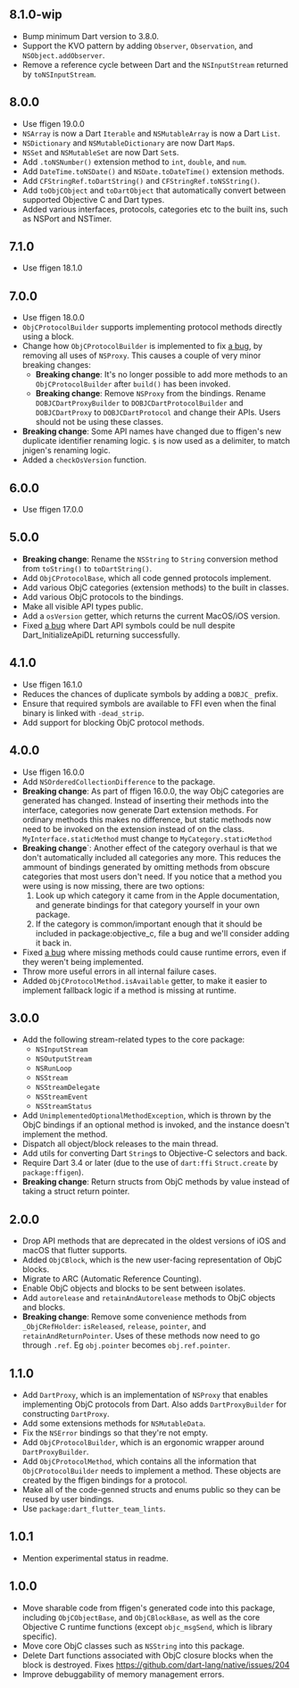 ## 8.1.0-wip

- Bump minimum Dart version to 3.8.0.
- Support the KVO pattern by adding `Observer`, `Observation`, and
  `NSObject.addObserver`.
- Remove a reference cycle between Dart and the `NSInputStream` returned by
  `toNSInputStream`.

## 8.0.0

- Use ffigen 19.0.0
- `NSArray` is now a Dart `Iterable` and `NSMutableArray` is now a Dart `List`.
- `NSDictionary` and `NSMutableDictionary` are now Dart `Map`s.
- `NSSet` and `NSMutableSet` are now Dart `Set`s.
- Add `.toNSNumber()` extension method to `int`, `double`, and `num`.
- Add `DateTime.toNSDate()` and `NSDate.toDateTime()` extension methods.
- Add `CFStringRef.toDartString()` and `CFStringRef.toNSString()`.
- Add `toObjCObject` and `toDartObject` that automatically convert between
  supported Objective C and Dart types.
- Added various interfaces, protocols, categories etc to the built ins, such as
  NSPort and NSTimer.

## 7.1.0

- Use ffigen 18.1.0

## 7.0.0

- Use ffigen 18.0.0
- `ObjCProtocolBuilder` supports implementing protocol methods directly using a
  block.
- Change how `ObjCProtocolBuilder` is implemented to fix
  [a bug](https://github.com/dart-lang/http/issues/1702), by removing all uses
  of `NSProxy`. This causes a couple of very minor breaking changes:
  - __Breaking change__: It's no longer possible to add more methods to an
    `ObjCProtocolBuilder` after `build()` has been invoked.
  - __Breaking change__: Remove `NSProxy` from the bindings. Rename
    `DOBJCDartProxyBuilder` to `DOBJCDartProtocolBuilder` and `DOBJCDartProxy`
    to `DOBJCDartProtocol` and change their APIs. Users should not be using
    these classes.
- __Breaking change__: Some API names have changed due to ffigen's new duplicate
  identifier renaming logic. `$` is now used as a delimiter, to match jnigen's
  renaming logic.
- Added a `checkOsVersion` function.

## 6.0.0

- Use ffigen 17.0.0

## 5.0.0

- __Breaking change__: Rename the `NSString` to `String` conversion method from
  `toString()` to `toDartString()`.
- Add `ObjCProtocolBase`, which all code genned protocols implement.
- Add various ObjC categories (extension methods) to the built in classes.
- Add various ObjC protocols to the bindings.
- Make all visible API types public.
- Add a `osVersion` getter, which returns the current MacOS/iOS version.
- Fixed [a bug](https://github.com/dart-lang/native/issues/1978) where Dart API
  symbols could be null despite Dart_InitializeApiDL returning successfully.

## 4.1.0

- Use ffigen 16.1.0
- Reduces the chances of duplicate symbols by adding a `DOBJC_` prefix.
- Ensure that required symbols are available to FFI even when the final binary
  is linked with `-dead_strip`.
- Add support for blocking ObjC protocol methods.

## 4.0.0

- Use ffigen 16.0.0
- Add `NSOrderedCollectionDifference` to the package.
- __Breaking change__: As part of ffigen 16.0.0, the way ObjC categories are
  generated has changed. Instead of inserting their methods into the interface,
  categories now generate Dart extension methods. For ordinary methods this
  makes no difference, but static methods now need to be invoked on the
  extension instead of on the class. `MyInterface.staticMethod` must change to
  `MyCategory.staticMethod`
- __Breaking change__`: Another effect of the category overhaul is that we don't
  automatically included all categories any more. This reduces the ammount of
  bindings generated by omitting methods from obscure categories that most users
  don't need. If you notice that a method you were using is now missing, there
  are two options:
    1. Look up which category it came from in the Apple documentation, and
       generate bindings for that category yourself in your own package.
    2. If the category is common/important enough that it should be included
       in package:objective_c, file a bug and we'll consider adding it back in.
- Fixed [a bug](https://github.com/dart-lang/native/issues/1702) where missing
  methods could cause runtime errors, even if they weren't being implemented.
- Throw more useful errors in all internal failure cases.
- Added `ObjCProtocolMethod.isAvailable` getter, to make it easier to implement
  fallback logic if a method is missing at runtime.

## 3.0.0

- Add the following stream-related types to the core package:
  - `NSInputStream`
  - `NSOutputStream`
  - `NSRunLoop`
  - `NSStream`
  - `NSStreamDelegate`
  - `NSStreamEvent`
  - `NSStreamStatus`
- Add `UnimplementedOptionalMethodException`, which is thrown by the ObjC
  bindings if an optional method is invoked, and the instance doesn't implement
  the method.
- Dispatch all object/block releases to the main thread.
- Add utils for converting Dart `String`s to Objective-C selectors and back.
- Require Dart 3.4 or later (due to the use of `dart:ffi`
  `Struct.create` by `package:ffigen`).
- __Breaking change__: Return structs from ObjC methods by value instead of
  taking a struct return pointer.

## 2.0.0

- Drop API methods that are deprecated in the oldest versions of iOS and macOS
  that flutter supports.
- Added `ObjCBlock`, which is the new user-facing representation of ObjC blocks.
- Migrate to ARC (Automatic Reference Counting).
- Enable ObjC objects and blocks to be sent between isolates.
- Add `autorelease` and `retainAndAutorelease` methods to ObjC objects and
  blocks.
- __Breaking change__: Remove some convenience methods from `_ObjCRefHolder`:
  `isReleased`, `release`, `pointer`, and `retainAndReturnPointer`. Uses of
  these methods now need to go through `.ref`. Eg `obj.pointer` becomes
  `obj.ref.pointer`.

## 1.1.0

- Add `DartProxy`, which is an implementation of `NSProxy` that enables
  implementing ObjC protocols from Dart. Also adds `DartProxyBuilder` for
  constructing `DartProxy`.
- Add some extensions methods for `NSMutableData`.
- Fix the `NSError` bindings so that they're not empty.
- Add `ObjCProtocolBuilder`, which is an ergonomic wrapper around
  `DartProxyBuilder`.
- Add `ObjCProtocolMethod`, which contains all the information that
  `ObjCProtocolBuilder` needs to implement a method. These objects are created
  by the ffigen bindings for a protocol.
- Make all of the code-genned structs and enums public so they can be reused by
  user bindings.
- Use `package:dart_flutter_team_lints`.

## 1.0.1

- Mention experimental status in readme.

## 1.0.0

- Move sharable code from ffigen's generated code into this package, including
  `ObjCObjectBase`, and `ObjCBlockBase`, as well as the core Objective C runtime
  functions (except `objc_msgSend`, which is library specific).
- Move core ObjC classes such as `NSString` into this package.
- Delete Dart functions associated with ObjC closure blocks when the block is
  destroyed. Fixes https://github.com/dart-lang/native/issues/204
- Improve debuggability of memory management errors.
